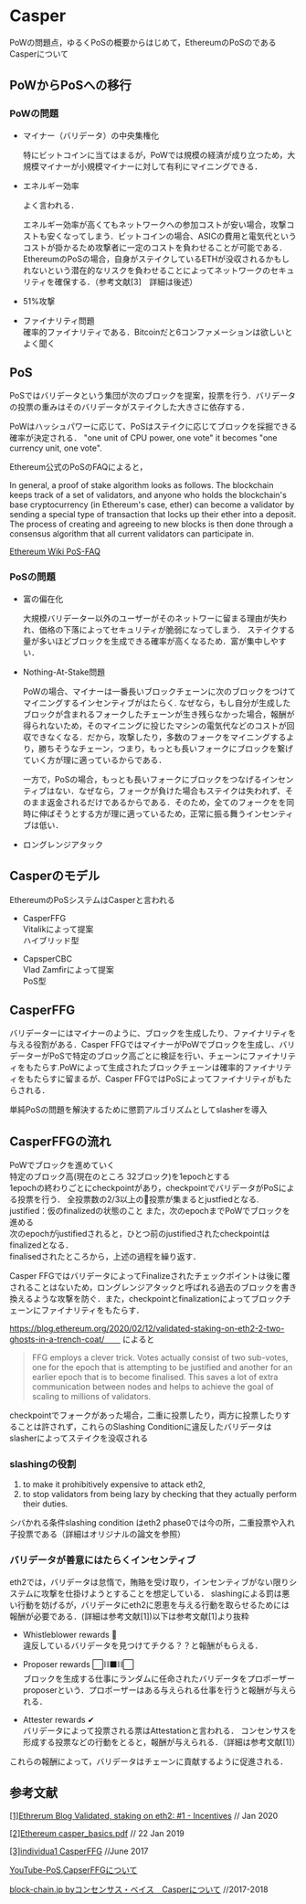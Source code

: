 # Casper  
PoWの問題点，ゆるくPoSの概要からはじめて，EthereumのPoSのであるCasperについて

##  PoWからPoSへの移行
### PoWの問題
- マイナー（バリデータ）の中央集権化

  特にビットコインに当てはまるが，PoWでは規模の経済が成り立つため，大規模マイナーが小規模マイナーに対して有利にマイニングできる．

- エネルギー効率  

  よく言われる．

  エネルギー効率が高くてもネットワークへの参加コストが安い場合，攻撃コストも安くなってしまう．ビットコインの場合、ASICの費用と電気代というコストが掛かるため攻撃者に一定のコストを負わせることが可能である．EthereumのPoSの場合，自身がステイクしているETHが没収されるかもしれないという潜在的なリスクを負わせることによってネットワークのセキュリティを確保する．（参考文献[3]　詳細は後述）

 - 51%攻撃
 - ファイナリティ問題  
 確率的ファイナリティである．Bitcoinだと6コンファメーションは欲しいとよく聞く

## PoS  
PoSではバリデータという集団が次のブロックを提案，投票を行う．バリデータの投票の重みはそのバリデータがステイクした大きさに依存する．

PoWはハッシュパワーに応じて、PoSはステイクに応じてブロックを採掘できる確率が決定される．
"one unit of CPU power, one vote" it becomes "one currency unit, one vote". 

Ethereum公式のPoSのFAQによると，

In general, a proof of stake algorithm looks as follows. The blockchain keeps track of a set of validators, and anyone who holds the blockchain's base cryptocurrency (in Ethereum's case, ether) can become a validator by sending a special type of transaction that locks up their ether into a deposit. The process of creating and agreeing to new blocks is then done through a consensus algorithm that all current validators can participate in.

[Ethereum Wiki PoS-FAQ](https://github.com/ethereum/wiki/wiki/Proof-of-Stake-FAQ#what-is-proof-of-stake)


### PoSの問題  
 - 富の偏在化  
  
    大規模バリデーター以外のユーザーがそのネットワーに留まる理由が失われ、価格の下落によってセキュリティが脆弱になってしまう．
  ステイクする量が多いほどブロックを生成できる確率が高くなるため．富が集中しやすい．  

 - Nothing-At-Stake問題
  
    PoWの場合、マイナーは一番長いブロックチェーンに次のブロックをつけてマイニングするインセンティブがはたらく.
    なぜなら，もし自分が生成したブロックが含まれるフォークしたチェーンが生き残らなかった場合，報酬が得られないため，そのマイニングに投じたマシンの電気代などのコストが回収できなくなる．だから，攻撃したり，多数のフォークをマイニングするより，勝ちそうなチェーン，つまり，もっとも長いフォークにブロックを繋げていく方が理に適っているからである．

    一方で，PoSの場合，もっとも長いフォークにブロックをつなげるインセンティブはない．なぜなら，フォークが負けた場合もステイクは失われず、そのまま返金されるだけであるからである．そのため，全てのフォークをを同時に伸ばそうとする方が理に適っているため，正常に振る舞うインセンティブは低い．

 - ロングレンジアタック  
    

## Casperのモデル  
EthereumのPoSシステムはCasperと言われる  
 - CasperFFG   
Vitalikによって提案  
ハイブリッド型  

 - CapsperCBC  
Vlad Zamfirによって提案  
PoS型  
  
## CasperFFG  
バリデーターにはマイナーのように、ブロックを生成したり、ファイナリティを与える役割がある．Casper FFGではマイナーがPoWでブロックを生成し、バリデーターがPoSで特定のブロック高ごとに検証を行い、チェーンにファイナリティをもたらす.PoWによって生成されたブロックチェーンは確率的ファイナリティをもたらすに留まるが、Casper FFGではPoSによってファイナリティがもたらされる．

単純PoSの問題を解決するために懲罰アルゴリズムとしてslasherを導入

## CasperFFGの流れ
PoWでブロックを進めていく  
特定のブロック高(現在のところ 32ブロック)を1epochとする  
1epochの終わりごとにcheckpointがあり，checkpointでバリデータがPoSによる投票を行う．
全投票数の2/3以上の投票が集まるとjustfiedとなる.  justified：仮のfinalizedの状態のこと
また，次のepochまでPoWでブロックを進める  
次のepochがjustifiedされると，ひとつ前のjustifiedされたcheckpointはfinalizedとなる．  
finalisedされたところから，上述の過程を繰り返す．  

Casper FFGではバリデータによってFinalizeされたチェックポイントは後に覆されることはないため，ロングレンジアタックと呼ばれる過去のブロックを書き換えるような攻撃を防ぐ．また，checkpointとfinalizationによってブロックチェーンにファイナリティをもたらす．

https://blog.ethereum.org/2020/02/12/validated-staking-on-eth2-2-two-ghosts-in-a-trench-coat/　　
によると

 > FFG employs a clever trick. Votes actually consist of two sub-votes, one for the epoch that is attempting to be justified and another for an earlier epoch that is to become finalised. This saves a lot of extra communication between nodes and helps to achieve the goal of scaling to millions of validators.

checkpointでフォークがあった場合，二重に投票したり，両方に投票したりすることは許されず，これらのSlashing Conditionに違反したバリデータはslasherによってステイクを没収される

### slashingの役割
 1. to make it prohibitively expensive to attack eth2,
 2. to stop validators from being lazy by checking that they actually perform their duties. 

シバかれる条件slashing condition はeth2 phase0では今の所，二重投票や入れ子投票である（詳細はオリジナルの論文を参照）

### バリデータが善意にはたらくインセンティブ
eth2では，バリデータは怠惰で，賄賂を受け取り，インセンティブがない限りシステムに攻撃を仕掛けようとすることを想定している．
slashingによる罰は悪い行動を妨げるが，バリデータにeth2に恩恵を与える行動を取らせるためには報酬が必要である．(詳細は参考文献[1])以下は参考文献[1]より抜粋

 - Whistleblower rewards 🚓  
 違反しているバリデータを見つけてチクる？？と報酬がもらえる．  

 - Proposer rewards ⬜️⛓⬛️⛓⬜️  
 ブロックを生成する仕事にランダムに任命されたバリデータをプロポーザーproposerという．プロポーザーはある与えられる仕事を行うと報酬が与えられる．

 - Attester rewards ✔  
  バリデータによって投票される票はAttestationと言われる．  コンセンサスを形成する投票などの行動をとると，報酬が与えられる．（詳細は参考文献[1]）  

これらの報酬によって，バリデータはチェーンに貢献するように促進される．  

## 参考文献
[[1]Ethrerum Blog Validated, staking on eth2: #1 - Incentives](https://blog.ethereum.org/2020/01/13/validated-staking-on-eth2-1-incentives/) // Jan 2020

[[2]Ethereum  casper_basics.pdf](https://arxiv.org/pdf/1710.09437.pdf) // 22 Jan 2019

[[3]individua1  CasperFFG](https://individua1.net/casper-ffg-dynamic-validator-sets/) //June 2017

[YouTube-PoS,CapserFFGについて](https://www.youtube.com/watch?v=RwjJmsyfKFk)

[block-chain.jp byコンセンサス・ベイス　Casperについて](https://block-chain.jp/ethereum/casper1/)  //2017-2018

